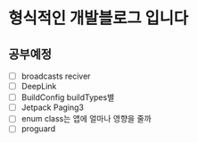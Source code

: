 # 형식적인 개발블로그 입니다

공부예정
------
- [ ] broadcasts reciver
- [ ] DeepLink
- [ ] BuildConfig buildTypes별 
- [ ] Jetpack Paging3
- [ ] enum class는 앱에 얼마나 영향을 줄까
- [ ] proguard
